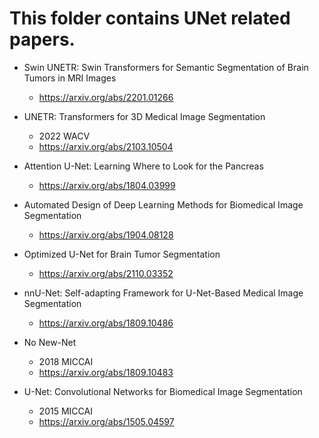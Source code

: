 # This folder contains UNet related papers.

-   Swin UNETR: Swin Transformers for Semantic Segmentation of Brain Tumors in MRI Images
    -   https://arxiv.org/abs/2201.01266

-   UNETR: Transformers for 3D Medical Image Segmentation
    -   2022 WACV
    -   https://arxiv.org/abs/2103.10504

-   Attention U-Net: Learning Where to Look for the Pancreas
    -   https://arxiv.org/abs/1804.03999

-   Automated Design of Deep Learning Methods for Biomedical Image Segmentation
    -   https://arxiv.org/abs/1904.08128

-   Optimized U-Net for Brain Tumor Segmentation
    -   https://arxiv.org/abs/2110.03352

-   nnU-Net: Self-adapting Framework for U-Net-Based Medical Image Segmentation
    -   https://arxiv.org/abs/1809.10486

-   No New-Net
    -   2018 MICCAI
    -   https://arxiv.org/abs/1809.10483

-   U-Net: Convolutional Networks for Biomedical Image Segmentation
    -   2015 MICCAI
    -   https://arxiv.org/abs/1505.04597
